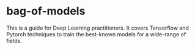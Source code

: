 # bag-of-models
This is a guide for Deep Learning practitioners. It covers Tensorflow and Pytorch techniques to train the best-known models for a wide-range of fields.
